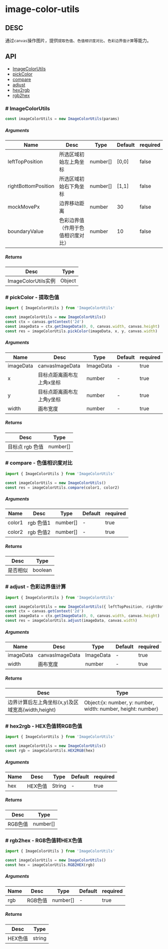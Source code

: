 # image-color-utils

## DESC
通过`canvas`操作图片，提供`提取色值`、`色值相识度对比`、`色彩边界值计算`等能力。

## API
- [ImageColorUtils](#-imagecolorutils)
- [pickColor](#-pickcolor---提取色值)
- [compare](#-compare---色值相识度对比)
- [adjust](#-adjust---色彩边界值计算)
- [hex2rgb](#-hex2rgb---hex色值转rgb色值)
- [rgb2hex](#-rgb2hex---rgb色值转hex色值)



### \# ImageColorUtils
```javascript
const imageColorUtils = new ImageColorUtils(params)
```
##### Arguments
Name | Desc | Type | Default | required
---- | ---- | ---- | ----- | ----
leftTopPosition | 所选区域初始左上角坐标 | number[] | [0,0] | false
rightBottomPosition | 所选区域初始右下角坐标 | number[] | [1,1] | false
mockMovePx |  边界移动距离 | number | 30 | false
boundaryValue | 色彩边界值（作用于色值相识度对比） | number | 10 | false
##### Returns
Desc  | Type 
-------- | -------- 
ImageColorUtils实例 | Object

### \# pickColor - 提取色值 
```javascript
import { ImageColorUtils } from 'ImageColorUtils'

const imageColorUtils = new ImageColorUtils()
const ctx = canvas.getContext('2d')
const imageData = ctx.getImageData(0, 0, canvas.width, canvas.height)
const res = imageColorUtils.pickColor(imageData, x, y, canvas.width)
```
##### Arguments
Name  | Desc  | Type | Default | required
-------- | -------- | -------- | -------- | -----
imageData | canvasImageData | ImageData | - | true
x | 目标点距离画布左上角x坐标 | number | - | true
y | 目标点距离画布左上角y坐标 | number | - | true
width | 画布宽度 | number | - | true
##### Returns
Desc  | Type 
-------- | -------- 
目标点 rgb 色值 | number[] 

### \# compare - 色值相识度对比
```javascript
import { ImageColorUtils } from 'ImageColorUtils'

const imageColorUtils = new ImageColorUtils()
const res = imageColorUtils.compare(color1, color2)
```
##### Arguments
Name  | Desc  | Type | Default | required
-------- | -------- | -------- | -------- | -----
color1 | rgb 色值1 | number[] | - | true
color2 | rgb 色值2 | number[] | - | true
##### Returns
Desc  | Type 
-------- | -------- 
是否相似 | boolean

### \# adjust - 色彩边界值计算
```javascript
import { ImageColorUtils } from 'ImageColorUtils'

const imageColorUtils = new ImageColorUtils({ leftTopPosition, rightBottomPosition })
const ctx = canvas.getContext('2d')
const imageData = ctx.getImageData(0, 0, canvas.width, canvas.height)
const res = imageColorUtils.adjust(imageData, canvas.width)
```
##### Arguments
Name  | Desc  | Type | Default | required
-------- | -------- | -------- | -------- | -----
imageData | canvasImageData | ImageData | - | true
width | 画布宽度 | number | - | true
##### Returns
Desc  | Type 
-------- | -------- 
边界计算后左上角坐标(x,y)及区域宽高(width,height) | Object:{x: number, y: number, width: number, height: number}

### \# hex2rgb - HEX色值转RGB色值
```javascript
import { ImageColorUtils } from 'ImageColorUtils'

const imageColorUtils = new ImageColorUtils()
const rgb = imageColorUtils.HEX2RGB(hex)
```
##### Arguments
Name  | Desc  | Type | Default | required
-------- | -------- | -------- | -------- | -----
hex | HEX色值 | String | - | true

##### Returns
Desc  | Type 
-------- | -------- 
RGB色值 | number[]

### \# rgb2hex - RGB色值转HEX色值
```javascript
import { ImageColorUtils } from 'ImageColorUtils'

const imageColorUtils = new ImageColorUtils()
const hex = imageColorUtils.RGB2HEX(rgb)
```
##### Arguments
Name  | Desc  | Type | Default | required
-------- | -------- | -------- | -------- | -----
rgb | RGB色值 | number[] | - | true

##### Returns
Desc  | Type 
-------- | -------- 
HEX色值 | string

